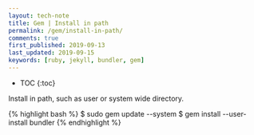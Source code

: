 ```yaml
---
layout: tech-note
title: Gem | Install in path
permalink: /gem/install-in-path/
comments: true
first_published: 2019-09-13
last_updated: 2019-09-15
keywords: [ruby, jekyll, bundler, gem]
---
```


* TOC
{:toc}

Install in path, such as user or system wide directory.

{% highlight bash %}
$ sudo gem update --system
$ gem install --user-install bundler
{% endhighlight %}
